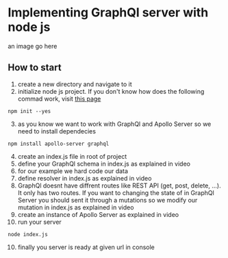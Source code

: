 # Implementing GraphQl server with node js
an image go here
## How to start
1. create a new directory and navigate to it
2. initialize node js project. If you don't know how does the following commad work, visit [this page](https://docs.npmjs.com/cli/v8/commands/npm-init) 
```
npm init --yes
```
3. as you know we want to work with GraphQl and Apollo Server so we need to install dependecies
```
npm install apollo-server graphql
```
4. create an index.js file in root of project
5. define your GraphQl schema in index.js as explained in video
6. for our example we hard code our data
7. define resolver in index.js as explained in video
8. GraphQl doesnt have diffrent routes like REST API (get, post, delete, ...). It only has two routes. If you want to changing the state of in GraphQl Server you should sent it through a mutations so we modify our mutation in index.js as explained in video
9. create an instance of Apollo Server as explained in video
10. run your server
```
node index.js
```
10. finally you server is ready at given url in console
